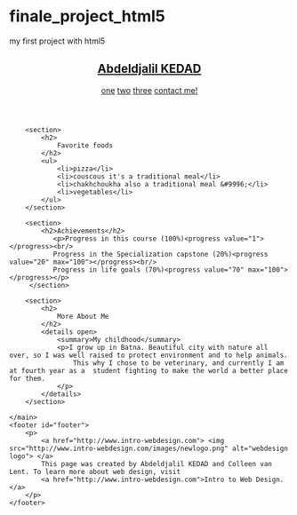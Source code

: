 # finale_project_html5
my first project with html5
<!DOCTYPE html>
<html lang="en">
<head>
    <meta charset="UTF-8">
    <title>Abdeldjalil KEDAD</title>
</head>

<body>
    <header id="header">
        <h2>
            <a href="final_project_Abdeldjalil_KEDAD.html">Abdeldjalil KEDAD</a> 
        </h2>
        <nav>
            <a href="#header">one</a> 
            <a href="#main">two</a> 
            <a href="#footer">three</a> 
            <a href="https://www.linkedin.com/in/abdeldjalil-kedad/">contact me!</a> 
        </nav>
    </header>
    <main id="main">

        <section>
            <h2>
                Favorite foods 
            </h2>
            <ul>
                <li>pizza</li>
                <li>couscous it's a traditional meal</li>
                <li>chakhchoukha also a traditional meal &#9996;</li>
                <li>vegetables</li>
            </ul>
        </section>
        
        <section>
            <h2>Achievements</h2>
               <p>Progress in this course (100%)<progress value="1"></progress><br/>
               Progress in the Specialization capstone (20%)<progress value="20" max="100"></progress><br/>
               Progress in life goals (70%)<progress value="70" max="100"></progress></p>
         </section>

        <section>
            <h2>
                More About Me 
            </h2>
            <details open>
                <summary>My childhood</summary>
                <p>I grow up in Batna. Beautiful city with nature all over, so I was well raised to protect environment and to help animals. 
                    This why I chose to be veterinary, and currently I am at fourth year as a  student fighting to make the world a better place for them.
                </p>
            </details>
        </section>

    </main>    
    <footer id="footer">
        <p>
            <a href="http://www.intro-webdesign.com"> <img src="http://www.intro-webdesign.com/images/newlogo.png" alt="webdesign logo"> </a>
            This page was created by Abdeldjalil KEDAD and Colleen van Lent. To learn more about web design, visit  
            <a href="http://www.intro-webdesign.com">Intro to Web Design.</a>
        </p>
    </footer>




</body>
</html>

